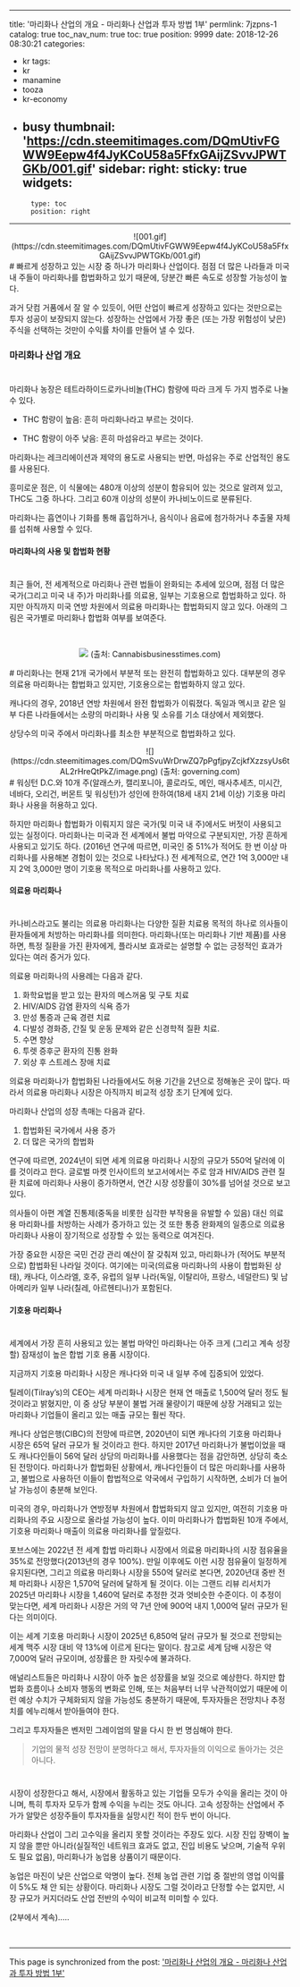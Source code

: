 
---
title: '마리화나 산업의 개요 - 마리화나 산업과 투자 방법 1부'
permlink: 7jzpns-1
catalog: true
toc_nav_num: true
toc: true
position: 9999
date: 2018-12-26 08:30:21
categories:
- kr
tags:
- kr
- manamine
- tooza
- kr-economy
- busy
thumbnail: 'https://cdn.steemitimages.com/DQmUtivFGWW9Eepw4f4JyKCoU58a5FfxGAijZSvvJPWTGKb/001.gif'
sidebar:
    right:
        sticky: true
widgets:
    -
        type: toc
        position: right
---


<center>
![001.gif](https://cdn.steemitimages.com/DQmUtivFGWW9Eepw4f4JyKCoU58a5FfxGAijZSvvJPWTGKb/001.gif)
</center>
#
빠르게 성장하고 있는 시장 중 하나가 마리화나 산업이다. 점점 더 많은 나라들과 미국 내 주들이 마리화나를 합법화하고 있기 때문에, 당분간 빠른 속도로 성장할 가능성이 높다.

과거 닷컴 거품에서 잘 알 수 있듯이, 어떤 산업이 빠르게 성장하고 있다는 것만으로는 투자 성공이 보장되지 않는다. 성장하는 산업에서 가장 좋은 (또는 가장 위험성이 낮은) 주식을 선택하는 것만이 수익률 차이를 만들어 낼 수 있다.
​
### 마리화나 산업 개요
#
마리화나 농장은 테트라하이드로카나비놀(THC) 함량에 따라 크게 두 가지 범주로 나눌 수 있다.

- THC 함량이 높음: 흔히 마리화나라고 부르는 것이다.

- THC 함량이 아주 낮음: 흔히 마섬유라고 부르는 것이다.

​마리화나는 레크리에이션과 제약의 용도로 사용되는 반면, 마섬유는 주로 산업적인 용도를 사용된다.

​흥미로운 점은, 이 식물에는 480개 이상의 성분이 함유되어 있는 것으로 알려져 있고, THC도 그중 하나다. 그리고 60개 이상의 성분이 카나비노이드로 분류된다.

마리화나는 흡연이나 기화를 통해 흡입하거나, 음식이나 음료에 첨가하거나 추출물 자체를 섭취해 사용할 수 있다.

#### 마리화나의 사용 및 합법화 현황
#
최근 들어, 전 세계적으로 마리화나 관련 법들이 완화되는 추세에 있으며, 점점 더 많은 국가(그리고 미국 내 주)가 마리화나를 의료용, 일부는 기호용으로 합법화하고 있다. 하지만 아직까지 미국 연방 차원에서 의료용 마리화나는 합법화되지 않고 있다. 아래의 그림은 국가별로 마리화나 합법화 여부를 보여준다.

​<center>
![](https://cdn.steemitimages.com/DQme1poGPjNeoTQK2PsRWcH6zZhJp4dfUKYZZ683eQFdxmh/image.png)
(출처: Cannabisbusinesstimes.com)
</center>
#
마리화나는 현재 21개 국가에서 부분적 또는 완전히 합법화하고 있다. 대부분의 경우 의료용 마리화나는 합법화고 있지만, 기호용으로는 합법화하지 않고 있다.

캐나다의 경우, 2018년 연방 차원에서 완전 합법화가 이뤄졌다. 독일과 멕시코 같은 일부 다른 나라들에서는 소량의 마리화나 사용 및 소유를 기소 대상에서 제외했다.

상당수의 미국 주에서 마리화나를 최소한 부분적으로 합법화하고 있다.
​
<center>
![](https://cdn.steemitimages.com/DQmSvuWrDrwZQ7pPgfjpyZcjkfXzzsyUs6tAL2rHreQtPkZ/image.png)
(출처: governing.com)
</center>
#
워싱턴 D.C.와 10개 주(알래스카, 캘리포니아, 콜로라도, 메인, 매사추세츠, 미시간, 네바다, 오리건, 버몬트 및 워싱턴)가 성인에 한하여(18세 내지 21세 이상) 기호용 마리화나 사용을 허용하고 있다.

​하지만 마리화나 합법화가 이뤄지지 않은 국가(및 미국 내 주)에서도 버젓이 사용되고 있는 실정이다. 마리화나는 미국과 전 세계에서 불법 마약으로 구분되지만, 가장 흔하게 사용되고 있기도 하다. (2016년 연구에 따르면, 미국인 중 51%가 적어도 한 번 이상 마리화나를 사용해본 경험이 있는 것으로 나타났다.) 전 세계적으로, 연간 1억 3,000만 내지 2억 3,000만 명이 기호용 목적으로 마리화나를 사용하고 있다.

#### 의료용 마리화나
#
카나비스라고도 불리는 의료용 마리화나는 다양한 질환 치료용 목적의 하나로 의사들이 환자들에게 처방하는 마리화나를 의미한다. 마리화나(또는 마리화나 기반 제품)를 사용하면, 특정 질환을 가진 환자에게, 플라시보 효과로는 설명할 수 없는 긍정적인 효과가 있다는 여러 증거가 있다.

의료용 마리화나의 사용례는 다음과 같다.

1. 화학요법을 받고 있는 환자의 메스꺼움 및 구토 치료
2. HIV/AIDS 감염 환자의 식욕 증가
3. 만성 통증과 근육 경련 치료
4. 다발성 경화증, 간질 및 운동 문제와 같은 신경학적 질환 치료.
5. 수면 향상
6. 투렛 증후군 환자의 진통 완화
7. 외상 후 스트레스 장애 치료

의료용 마리화나가 합법화된 나라들에서도 허용 기간을 2년으로 정해놓은 곳이 많다. 따라서 의료용 마리화나 시장은 아직까지 비교적 성장 초기 단계에 있다.

마리화나 산업의 성장 촉매는 다음과 같다.

1. 합법화된 국가에서 사용 증가
2. 더 많은 국가의 합법화

연구에 따르면, 2024년이 되면 세계 의료용 마리화나 시장의 규모가 550억 달러에 이를 것이라고 한다. 글로벌 마켓 인사이트의 보고서에서는 주로 암과 HIV/AIDS 관련 질환 치료에 마리화나 사용이 증가하면서, 연간 시장 성장률이 30%를 넘어설 것으로 보고 있다.

​의사들이 아편 계열 진통제(중독을 비롯한 심각한 부작용을 유발할 수 있음) 대신 의료용 마리화나를 처방하는 사례가 증가하고 있는 것 또한 통증 완화제의 일종으로 의료용 마리화나 사용이 장기적으로 성장할 수 있는 동력으로 여겨진다.

가장 중요한 시장은 국민 건강 관리 예산이 잘 갖춰져 있고, 마리화나가 (적어도 부분적으로) 합법화된 나라일 것이다. 여기에는 미국(의료용 마리화나의 사용이 합법화된 상태), 캐나다, 이스라엘, 호주, 유럽의 일부 나라(독일, 이탈리아, 프랑스, 네덜란드) 및 남아메리카 일부 나라(칠레, 아르헨티나)가 포함된다.

#### 기호용 마리화나
#
세계에서 가장 흔히 사용되고 있는 불법 마약인 마리화나는 아주 크게 (그리고 계속 성장할) 잠재성이 높은 합법 기호 용품 시장이다.

​지금까지 기호용 마리화나 시장은 캐나다와 미국 내 일부 주에 집중되어 있었다.

틸레이(Tilray’s)의 CEO는 세계 마리화나 시장은 현재 연 매출로 1,500억 달러 정도 될 것이라고 밝혔지만, 이 중 상당 부분이 불법 거래 물량이기 때문에 상장 거래되고 있는 마리화나 기업들이 올리고 있는 매출 규모는 훨씬 작다.

캐나다 상업은행(CIBC)의 전망에 따르면, 2020년이 되면 캐나다의 기호용 마리화나 시장은 65억 달러 규모가 될 것이라고 한다. 하지만 2017년 마리화나가 불법이었을 때도 캐나다인들이 56억 달러 상당의 마리화나를 사용했다는 점을 감안하면, 상당히 축소된 전망이다. 마리화나가 합법화된 상황에서, 캐나다인들이 더 많은 마리화나를 사용하고, 불법으로 사용하던 이들이 합법적으로 약국에서 구입하기 시작하면, 소비가 더 늘어날 가능성이 충분해 보인다.

​미국의 경우, 마리화나가 연방정부 차원에서 합법화되지 않고 있지만, 여전히 기호용 마리화나의 주요 시장으로 올라설 가능성이 높다. 이미 마리화나가 합법화된 10개 주에서, 기호용 마리화나 매출이 의료용 마리화나를 앞질렀다.

포브스에는 2022년 전 세계 합법 마리화나 시장에서 의료용 마리화나의 시장 점유율을 35%로 전망했다(2013년의 경우 100%). 만일 이후에도 이런 시장 점유율이 일정하게 유지된다면, 그리고 의료용 마리화나 시장을 550억 달러로 본다면, 2020년대 중반 전체 마리화나 시장은 1,570억 달러에 달하게 될 것이다. 이는 그랜드 리뷰 리서치가 2025년 마리화나 시장을 1,460억 달러로 추정한 것과 엇비슷한 수준이다. 이 추정이 맞는다면, 세계 마리화나 시장은 거의 약 7년 안에 900억 내지 1,000억 달러 규모가 된다는 의미이다.

이는 세계 기호용 마리화나 시장이 2025년 6,850억 달러 규모가 될 것으로 전망되는 세계 맥주 시장 대비 약 13%에 이르게 된다는 말이다. 참고로 세계 담배 시장은 약 7,000억 달러 규모이며, 성장률은 한 자릿수에 불과하다.

애널리스트들은 마리화나 시장이 아주 높은 성장률을 보일 것으로 예상한다. 하지만 합법화 흐름이나 소비자 행동의 변화로 인해, 또는 처음부터 너무 낙관적이었기 때문에 이런 예상 수치가 구체화되지 않을 가능성도 충분하기 때문에, 투자자들은 전망치나 추정치를 에누리해서 받아들여야 한다.

그리고 투자자들은 벤저민 그레이엄의 말을 다시 한 번 명심해야 한다.

>기업의 물적 성장 전망이 분명하다고 해서, 투자자들의 이익으로 돌아가는 것은 아니다. 
#
시장이 성장한다고 해서, 시장에서 활동하고 있는 기업들 모두가 수익을 올리는 것이 아니며, 특히 투자자 모두가 함께 수익을 누리는 것도 아니다. 고속 성장하는 산업에서 주가가 알맞은 성장주들이 투자자들을 실망시킨 적이 한두 번이 아니다.

​마리화나 산업이 그리 고수익을 올리지 못할 것이라는 주장도 있다. 시장 진입 장벽이 높지 않을 뿐만 아니라(실질적인 네트워크 효과도 없고, 진입 비용도 낮으며, 기술적 우위도 필요 없음), 마리화나가 농업용 상품이기 때문이다.

​농업은 마진이 낮은 산업으로 악명이 높다. 전체 농업 관련 기업 중 절반의 영업 이익률이 5%도 채 안 되는 상황이다. 마리화나 시장도 그럴 것이라고 단정할 수는 없지만, 시장 규모가 커지더라도 산업 전반의 수익이 비교적 미미할 수 있다.

(2부에서 계속).....

​

- - -

This page is synchronized from the post: ['마리화나 산업의 개요 - 마리화나 산업과 투자 방법 1부'](https://steemit.com/@pius.pius/7jzpns-1)
